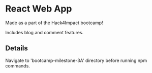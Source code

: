 # React Web App
Made as a part of the Hack4Impact bootcamp!

Includes blog and comment features.

## Details
Navigate to 'bootcamp-milestone-3A' directory before running npm commands.
